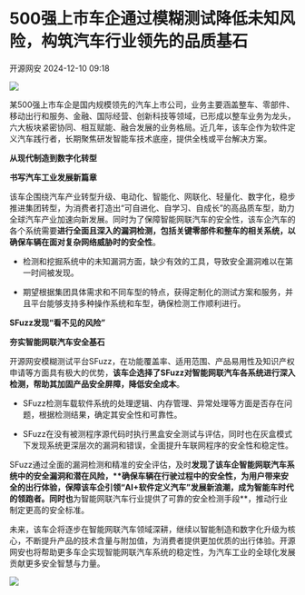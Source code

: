 #  500强上市车企通过模糊测试降低未知风险，构筑汽车行业领先的品质基石   
 开源网安   2024-12-10 09:18  
  
![](https://mmbiz.qpic.cn/sz_mmbiz_gif/7odotBhDic1V30IxTxZdQTMcmibrxbMl4AkibQEibwVGwJH1RuHf17Ubia5A3YWxKUOibAUA3nH757Ly33A5RxKv6ZDA/640?wx_fmt=gif&from=appmsg "")  
  
  
某500强上市车企是国内规模领先的汽车上市公司，业务主要涵盖整车、零部件、移动出行和服务、金融、国际经营、创新科技等领域，已形成以整车业务为龙头，六大板块紧密协同、相互赋能、融合发展的业务格局。近几年，该车企作为软件定义汽车践行者，长期聚焦研发智能车技术底座，提供全栈或平台解决方案。  
  
  
**从现代制造到数字化转型**  
  
**书写汽车工业发展新篇章**  
  
  
该车企围绕汽车产业转型升级、电动化、智能化、网联化、轻量化、数字化，稳步推进集团转型，为消费者打造出“可自进化、自学习、自成长”的高品质车型，助力全球汽车产业加速向新发展。同时为了保障智能网联汽车的安全性，该车企汽车的各个系统需要**进行全面且深入的漏洞检测，包括关键零部件和整车的相关系统，以确保车辆在面对复杂网络威胁时的安全性**。  
  
- 检测和挖掘系统中的未知漏洞方面，缺少有效的工具，导致安全漏洞难以在第一时间被发现。  
  
- 期望根据集团具体需求和不同车型的特点，获得定制化的测试方案和服务，并且平台能够支持多种操作系统和车型，确保检测工作顺利进行。  
  
**SFuzz发现“看不见的风险”**  
  
**夯实智能网联汽车安全基石**  
  
  
开源网安模糊测试平台SFuzz，在功能覆盖率、适用范围、产品易用性及知识产权申请等方面具有极大的优势，**该车企选择了SFuzz对智能网联汽车各系统进行深入检测，帮助其加固产品安全屏障，降低安全成本**。  
  
- SFuzz检测车载软件系统的处理逻辑、内存管理、异常处理等方面是否存在问题，根据检测结果，确定其安全性和可靠性。  
  
- SFuzz在没有被测程序源代码时执行黑盒安全测试与评估，同时也在灰盒模式下发现系统更深层次的漏洞和错误，全面提升车联网程序的安全性和稳定性。  
  
SFuzz通过全面的漏洞检测和精准的安全评估，及时**发现了该车企智能网联汽车系统中的安全漏洞和潜在风险，****确保车辆在行驶过程中的安全性**，为用户带来安全的出行体验，保障该车企引领“AI+软件定义汽车”发展新浪潮，成为智能车时代的领跑者。同时也**为智能网联汽车行业提供了可靠的安全检测手段**，推动行业制定更高的安全标准。  
  
  
未来，该车企将逐步在智能网联汽车领域深耕，继续以智能制造和数字化升级为核心，不断提升产品的技术含量与附加值，为消费者提供更加优质的出行体验。开源网安也将帮助更多车企实现智能网联汽车系统的稳定性，为汽车工业的全球化发展贡献更多安全智慧与力量。  
  
  
[](https://mp.weixin.qq.com/s?__biz=MzI0NzY1MDgyMw==&mid=2247512787&idx=1&sn=ab73cafb30c8a9783f0d09208b94c3fe&scene=21#wechat_redirect)  
  
[](https://mp.weixin.qq.com/s?__biz=MzI0NzY1MDgyMw==&mid=2247512735&idx=1&sn=6b5394725d889b53e0ad05de3bd38529&scene=21#wechat_redirect)  
  
[](https://mp.weixin.qq.com/s?__biz=MzI0NzY1MDgyMw==&mid=2247512650&idx=1&sn=d054aef293603f734d0b7d8ec7ba11e3&scene=21#wechat_redirect)  
  
![](https://mmbiz.qpic.cn/sz_mmbiz_jpg/7odotBhDic1Xdztib7RrNkTEOWOy1t4SaLibmYxTicTM9c4vBmTmLY3quLD6TiahiaCF49ZnuPhSCTUHibROW8XjFGmZw/640?wx_fmt=jpeg&from=appmsg "")  
  
  
